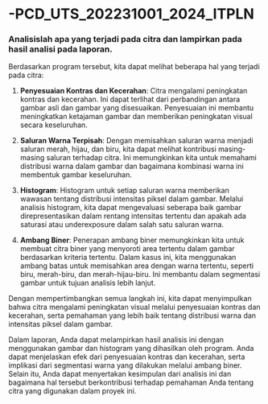 # -PCD_UTS_202231001_2024_ITPLN

### Analisislah apa yang terjadi pada citra dan lampirkan pada hasil analisi pada laporan.
Berdasarkan program tersebut, kita dapat melihat beberapa hal yang terjadi pada citra:

1. **Penyesuaian Kontras dan Kecerahan**: Citra mengalami peningkatan kontras dan kecerahan. Ini dapat terlihat dari perbandingan antara gambar asli dan gambar yang disesuaikan. Penyesuaian ini membantu meningkatkan ketajaman gambar dan memberikan peningkatan visual secara keseluruhan.

2. **Saluran Warna Terpisah**: Dengan memisahkan saluran warna menjadi saluran merah, hijau, dan biru, kita dapat melihat kontribusi masing-masing saluran terhadap citra. Ini memungkinkan kita untuk memahami distribusi warna dalam gambar dan bagaimana kombinasi warna ini membentuk gambar keseluruhan.

3. **Histogram**: Histogram untuk setiap saluran warna memberikan wawasan tentang distribusi intensitas piksel dalam gambar. Melalui analisis histogram, kita dapat mengevaluasi seberapa baik gambar direpresentasikan dalam rentang intensitas tertentu dan apakah ada saturasi atau underexposure dalam salah satu saluran warna.

4. **Ambang Biner**: Penerapan ambang biner memungkinkan kita untuk membuat citra biner yang menyoroti area tertentu dalam gambar berdasarkan kriteria tertentu. Dalam kasus ini, kita menggunakan ambang batas untuk memisahkan area dengan warna tertentu, seperti biru, merah-biru, dan merah-hijau-biru. Ini membantu dalam segmentasi gambar untuk tujuan analisis lebih lanjut.

Dengan mempertimbangkan semua langkah ini, kita dapat menyimpulkan bahwa citra mengalami peningkatan visual melalui penyesuaian kontras dan kecerahan, serta pemahaman yang lebih baik tentang distribusi warna dan intensitas piksel dalam gambar.

Dalam laporan, Anda dapat melampirkan hasil analisis ini dengan menggunakan gambar dan histogram yang dihasilkan oleh program. Anda dapat menjelaskan efek dari penyesuaian kontras dan kecerahan, serta implikasi dari segmentasi warna yang dilakukan melalui ambang biner. Selain itu, Anda dapat menyertakan kesimpulan dari analisis ini dan bagaimana hal tersebut berkontribusi terhadap pemahaman Anda tentang citra yang digunakan dalam proyek ini.
